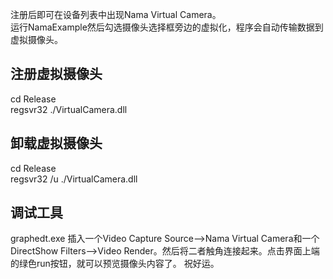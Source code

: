 注册后即可在设备列表中出现Nama Virtual Camera。</br>
运行NamaExample然后勾选摄像头选择框旁边的虚拟化，程序会自动传输数据到虚拟摄像头。


## 注册虚拟摄像头
cd Release  </br>
regsvr32 ./VirtualCamera.dll
## 卸载虚拟摄像头
cd Release  </br>
regsvr32 /u ./VirtualCamera.dll
## 调试工具
graphedt.exe 插入一个Video Capture Source-->Nama Virtual Camera和一个DirectShow Filters-->Video Render。然后将二者触角连接起来。点击界面上端的绿色run按钮，就可以预览摄像头内容了。
祝好运。
